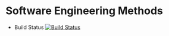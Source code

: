 # Software Engineering Methods

- Build Status [![Build Status](https://travis-ci.org/mthein/sem.svg?branch=master)](https://travis-ci.org/mthein/sem)